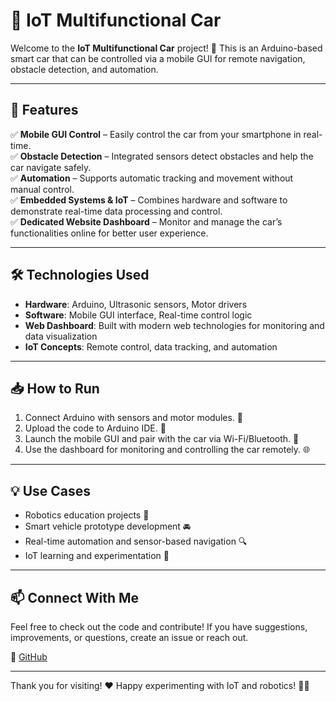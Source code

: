 # 🚗 IoT Multifunctional Car

Welcome to the **IoT Multifunctional Car** project! 🌟 This is an Arduino-based smart car that can be controlled via a mobile GUI for remote navigation, obstacle detection, and automation.

---

## 🚀 Features

✅ **Mobile GUI Control** – Easily control the car from your smartphone in real-time.  
✅ **Obstacle Detection** – Integrated sensors detect obstacles and help the car navigate safely.  
✅ **Automation** – Supports automatic tracking and movement without manual control.  
✅ **Embedded Systems & IoT** – Combines hardware and software to demonstrate real-time data processing and control.  
✅ **Dedicated Website Dashboard** – Monitor and manage the car’s functionalities online for better user experience.

---

## 🛠️ Technologies Used

- **Hardware**: Arduino, Ultrasonic sensors, Motor drivers  
- **Software**: Mobile GUI interface, Real-time control logic  
- **Web Dashboard**: Built with modern web technologies for monitoring and data visualization  
- **IoT Concepts**: Remote control, data tracking, and automation

---


## 📥 How to Run

1. Connect Arduino with sensors and motor modules. 🔌  
2. Upload the code to Arduino IDE. 💾  
3. Launch the mobile GUI and pair with the car via Wi-Fi/Bluetooth. 📱  
4. Use the dashboard for monitoring and controlling the car remotely. 🌐

---

## 💡 Use Cases

- Robotics education projects 🤖  
- Smart vehicle prototype development 🚘  
- Real-time automation and sensor-based navigation 🔍  
- IoT learning and experimentation 📡

---

## 📫 Connect With Me

Feel free to check out the code and contribute! If you have suggestions, improvements, or questions, create an issue or reach out.

🔗 [GitHub](https://github.com/anurag4002/IoT-Multifunctional-Car)

---

Thank you for visiting! ❤️ Happy experimenting with IoT and robotics! 🚀✨

